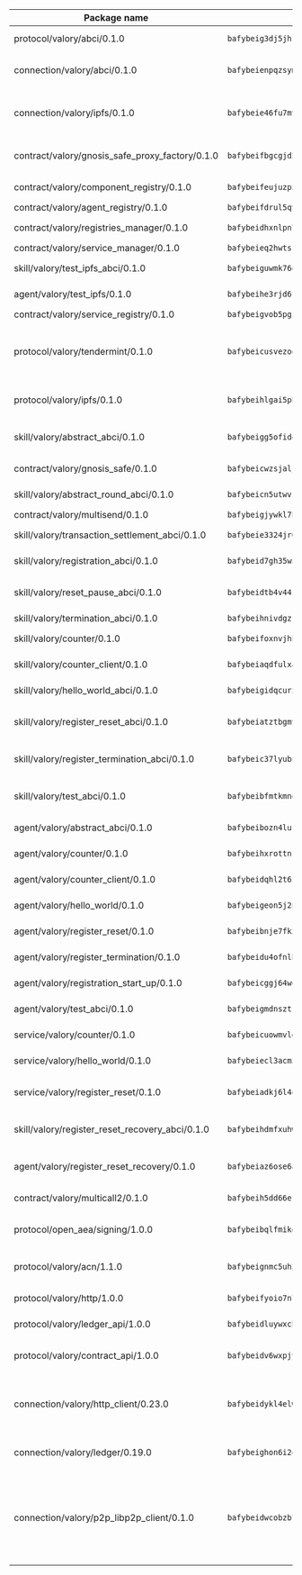 | Package name                                                  | Package hash                                                  | Description                                                                                                                |
| ------------------------------------------------------------- | ------------------------------------------------------------- | -------------------------------------------------------------------------------------------------------------------------- |
| protocol/valory/abci/0.1.0                                    | `bafybeig3dj5jhsowlvg3t73kgobf6xn4nka7rkttakdb2gwsg5bp7rt7q4` | A protocol for ABCI requests and responses.                                                                                |
| connection/valory/abci/0.1.0                                  | `bafybeienpqzsym3rg7nnomd6mxgbt4didwd4wfj72oadde27trdmcgsu5y` | connection to wrap communication with an ABCI server.                                                                      |
| connection/valory/ipfs/0.1.0                                  | `bafybeie46fu7mv64q72dwzoxg77zbiv3pzsigzjk3rehjpm47cf3y77mha` | A connection responsible for uploading and downloading files from IPFS.                                                    |
| contract/valory/gnosis_safe_proxy_factory/0.1.0               | `bafybeifbgcgjd2gbwmsm42o3yc4253apxjadcwdljh7x73hgf5w653lvym` | Gnosis Safe proxy factory (GnosisSafeProxyFactory) contract                                                                |
| contract/valory/component_registry/0.1.0                      | `bafybeifeujuzp56zzdhyvxitnaakqetcqhbqr2x6jxnhj7ahzm7pb2y7uy` | Component registry contract                                                                                                |
| contract/valory/agent_registry/0.1.0                          | `bafybeifdrul5qvk5hj4ggy63ff3smt6wc4c67srnqxxfpbz3jsgbpuavgy` | Agent registry contract                                                                                                    |
| contract/valory/registries_manager/0.1.0                      | `bafybeidhxnlpn7slku4swdeq4iw73b67tm4utlux7i7hdnhg6w7fxylylq` | Registries Manager contract                                                                                                |
| contract/valory/service_manager/0.1.0                         | `bafybeieq2hwtsf7pjyt4bv75tkluhunammvoannzrwhnbl3oc2felg4adi` | Service Manager contract                                                                                                   |
| skill/valory/test_ipfs_abci/0.1.0                             | `bafybeiguwmk76obgayp6ls7skt342mi5jvdnvewtakqqylq5hdx5pju2hq` | IPFS e2e testing application.                                                                                              |
| agent/valory/test_ipfs/0.1.0                                  | `bafybeihe3rjd6fsiyiptdv3tjfr3m6dbozgsbk4oadsz4dbee5wk4blhda` | Agent for testing the ABCI connection.                                                                                     |
| contract/valory/service_registry/0.1.0                        | `bafybeigvob5pgz527goh2cgibjejnmbu6xz2e3knjsocjq533m3xe5uzti` | Service Registry contract                                                                                                  |
| protocol/valory/tendermint/0.1.0                              | `bafybeicusvezoqlmyt6iqomcbwaz3xkhk2qf3d56q5zprmj3xdxfy64k54` | A protocol for communication between two AEAs to share tendermint configuration details.                                   |
| protocol/valory/ipfs/0.1.0                                    | `bafybeihlgai5pbmkb6mjhvgy4gkql5uvpwvxbpdowczgz4ovxat6vajrq4` | A protocol specification for IPFS requests and responses.                                                                  |
| skill/valory/abstract_abci/0.1.0                              | `bafybeigg5ofide2gxwgjvljjgpyy6ombby7ph6pg7erj3h6itduwpn6pqu` | The abci skill provides a template of an ABCI application.                                                                 |
| contract/valory/gnosis_safe/0.1.0                             | `bafybeicwzsjalj4puagecus525fbdusaljccn4fi62nmr4zp5fhim6oyr4` | Gnosis Safe (GnosisSafeL2) contract                                                                                        |
| skill/valory/abstract_round_abci/0.1.0                        | `bafybeicn5utwviq46ubguok5rl5go4hb7oxluj7t6bja2ut4epjw2hevei` | abstract round-based ABCI application                                                                                      |
| contract/valory/multisend/0.1.0                               | `bafybeigjywkl7hydjsrkogob3xebj2ifhqwmfhhxoeyrndzhhxi5u6amey` | MultiSend contract                                                                                                         |
| skill/valory/transaction_settlement_abci/0.1.0                | `bafybeie3324jr6cxizx4z6yw3i7mnyymjxdovwhu2bxha7brkxubcy5iym` | ABCI application for transaction settlement.                                                                               |
| skill/valory/registration_abci/0.1.0                          | `bafybeid7gh35wnotm27hwuuuv3oozu33izjfafy7vbyzejdy3scx4oc7cu` | ABCI application for common apps.                                                                                          |
| skill/valory/reset_pause_abci/0.1.0                           | `bafybeidtb4v44zbxx7uw2c5yrbmmvzuh4mkgvcqdfyf4eq2xuhvxnbfiru` | ABCI application for resetting and pausing app executions.                                                                 |
| skill/valory/termination_abci/0.1.0                           | `bafybeihnivdgzf6bo2sse425bedw3mrpct42zrm4reqwfixkmu6uiglckq` | Termination skill.                                                                                                         |
| skill/valory/counter/0.1.0                                    | `bafybeifoxnvjhh7wsu5ibuklb6o2qeahna6gyvcaxlcqujtivqlj7oqrhi` | The ABCI Counter application example.                                                                                      |
| skill/valory/counter_client/0.1.0                             | `bafybeiaqdfulxamdshw7fykfkqvkpvjb5bnmhv7ffrjiwdi4ktiulklx6q` | A client for the ABCI counter application.                                                                                 |
| skill/valory/hello_world_abci/0.1.0                           | `bafybeigidqcurxh3r3m7vxjfv2d4tvcpzvkhwj7r7owacn6jymzik75k7i` | Hello World ABCI application.                                                                                              |
| skill/valory/register_reset_abci/0.1.0                        | `bafybeiatztbgmv2jbovwkzdedfoi5gadekwrxjkmtalixfqfgt72rdfbxi` | ABCI application for dummy skill that registers and resets                                                                 |
| skill/valory/register_termination_abci/0.1.0                  | `bafybeic37lyubnl5zox5pd5mgn6tnmaajou5c5b2nbhhjerwrrkj5t7sxu` | ABCI application for dummy skill that registers and resets                                                                 |
| skill/valory/test_abci/0.1.0                                  | `bafybeibfmtkmnoun5urv55exsttkszlb23zsws236blmmfbts5nnz3cg3a` | ABCI application for testing the ABCI connection.                                                                          |
| agent/valory/abstract_abci/0.1.0                              | `bafybeibozn4lucs63vxwwty7ectogo6ev6vhx63d2pnzrkei7x533dm23a` | The abstract ABCI AEA - for testing purposes only.                                                                         |
| agent/valory/counter/0.1.0                                    | `bafybeihxrottnkm5jnwbvquycb7ahranzpcabduznhb4oqwzbqhbeqh2xq` | The ABCI Counter example as an AEA                                                                                         |
| agent/valory/counter_client/0.1.0                             | `bafybeidqhl2t6i4iiyqfbo5ijjhuxr74rbqe2yhzhgxda3bdqig52sr4cy` | The ABCI Counter example as an AEA                                                                                         |
| agent/valory/hello_world/0.1.0                                | `bafybeigeon5j2nit6a35r4dn4c32aqqfpuaphwuvc3muw67ymqwbrrzrvu` | Hello World ABCI example.                                                                                                  |
| agent/valory/register_reset/0.1.0                             | `bafybeibnje7fkxjx273rzuqxvnrai4ijnh6uz3dwrzjuww3ve77dk33kbe` | Register reset to replicate Tendermint issue.                                                                              |
| agent/valory/register_termination/0.1.0                       | `bafybeidu4ofnlbkatsv4adntxyj326di6cunykatq7nespiouy7e3fodza` | Register terminate to test the termination feature.                                                                        |
| agent/valory/registration_start_up/0.1.0                      | `bafybeicggj64wqtrvvscrz6f2gfke5auffny3p4dsqcaokbohq5soitpim` | Registration start-up ABCI example.                                                                                        |
| agent/valory/test_abci/0.1.0                                  | `bafybeigmdnszts5ux2zonoqmreskehyfpwzymzx6eqwxfdiwzdy5mgaxlu` | Agent for testing the ABCI connection.                                                                                     |
| service/valory/counter/0.1.0                                  | `bafybeicuowmvlgbrsvlffyt2y6haiy6eg43fqq4ojsot4kpbgvy7fji2vi` | A set of agents incrementing a counter                                                                                     |
| service/valory/hello_world/0.1.0                              | `bafybeiecl3acm57s24cxy5pbmzqhkbiewaj7siksun2gcuh4zc3z5wbs6q` | A simple demonstration of a simple ABCI application                                                                        |
| service/valory/register_reset/0.1.0                           | `bafybeiadkj6l4od35hbviwuzteuz4z4mtdkb4nqmw3osfkmibnhkn24jha` | Test and debug tendermint reset mechanism.                                                                                 |
| skill/valory/register_reset_recovery_abci/0.1.0               | `bafybeihdmfxuhwdk3xkjiggbckes6wrnrpsbbm4bc4vp5qiw2vrgrxahle` | ABCI application for dummy skill that registers and resets                                                                 |
| agent/valory/register_reset_recovery/0.1.0                    | `bafybeiaz6ose6avxnnnqkbe23swz5ktftdr6j4xkaxvkbuizzrncf4kwey` | Agent to showcase hard reset as a recovery mechanism.                                                                      |
| contract/valory/multicall2/0.1.0                              | `bafybeih5dd66eslm7rvcewoo6wqwu2flpo7zjygr4zvldfkicoqjq5nhpi` | The MakerDAO multicall2 contract.                                                                                          |
| protocol/open_aea/signing/1.0.0                               | `bafybeibqlfmikg5hk4phzak6gqzhpkt6akckx7xppbp53mvwt6r73h7tk4` | A protocol for communication between skills and decision maker.                                                            |
| protocol/valory/acn/1.1.0                                     | `bafybeignmc5uh3vgpuckljcj2tgg7hdqyytkm6m5b6v6mxtazdcvubibva` | The protocol used for envelope delivery on the ACN.                                                                        |
| protocol/valory/http/1.0.0                                    | `bafybeifyoio7nlh5zzyn5yz7krkou56l22to3cwg7gw5v5o3vxwklibhty` | A protocol for HTTP requests and responses.                                                                                |
| protocol/valory/ledger_api/1.0.0                              | `bafybeidluywxchkacc7cz65nktqjg3y2vzzp43sw5hdhnvvonozogrmfie` | A protocol for ledger APIs requests and responses.                                                                         |
| protocol/valory/contract_api/1.0.0                            | `bafybeidv6wxpjyb2sdyibnmmum45et4zcla6tl63bnol6ztyoqvpl4spmy` | A protocol for contract APIs requests and responses.                                                                       |
| connection/valory/http_client/0.23.0                          | `bafybeidykl4elwbcjkqn32wt5h4h7tlpeqovrcq3c5bcplt6nhpznhgczi` | The HTTP_client connection that wraps a web-based client connecting to a RESTful API specification.                        |
| connection/valory/ledger/0.19.0                               | `bafybeighon6i2qfl2xrg7t3lbdzlkyo4v2a7ayvwso7m5w7pf2hvjfs2ma` | A connection to interact with any ledger API and contract API.                                                             |
| connection/valory/p2p_libp2p_client/0.1.0                     | `bafybeidwcobzb7ut3efegoedad7jfckvt2n6prcmd4g7xnkm6hp6aafrva` | The libp2p client connection implements a tcp connection to a running libp2p node as a traffic delegate to send/receive envelopes to/from agents in the DHT. |
